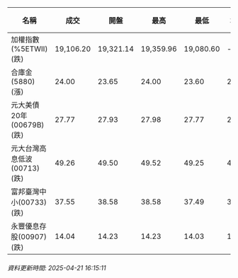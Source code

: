| 名稱 | 成交 | 開盤 | 最高 | 最低 | 均價 | 成交金額(億) | 昨收 | 漲跌幅 | 漲跌 | 總量 | 昨量 | 振幅 |
| -------- | -------- | -------- | -------- |-------- | -------- | -------- |-------- |-------- |-------- | -------- | -------- |-------- |
|加權指數(%5ETWII) (跌)|19,106.20|19,321.14|19,359.96|19,080.60|-|2,083.56|19,395.03|1.49%|288.83|4,445,185|0|1.44%|
|合庫金(5880) (漲)|24.00|23.65|24.00|23.60|23.81|1.62|23.80|0.84%|0.20|6,792|3,957|1.68%|
|元大美債20年(00679B) (跌)|27.77|27.93|27.98|27.77|27.88|22.78|28.15|1.35%|0.38|81,714|19,291|0.75%|
|元大台灣高息低波(00713) (跌)|49.26|49.50|49.52|49.25|49.38|5.93|49.50|0.48%|0.24|12,007|8,914|0.55%|
|富邦臺灣中小(00733) (跌)|37.55|38.58|38.58|37.49|37.88|0.362|38.58|2.67%|1.03|956|1,011|2.83%|
|永豐優息存股(00907) (跌)|14.04|14.23|14.23|14.03|14.10|0.270|14.28|1.68%|0.24|1,915|634|1.40%|
###### 資料更新時間: 2025-04-21 16:15:11